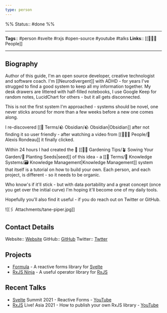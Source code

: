 ```yaml
---
type: person
---
```

%%
Status:: #done
%%

---
**Tags**:: #person #svelte #rxjs #open-source #youtube #talks
**Links**:: [[👨‍👧‍👦 People]]

---

## Biography
Author of this guide, I'm an open source developer, creative technologist and software coach. I'm [[Neurodivergent]] with ADHD - for years I've strugged to find a good system to keep all my information together.  My desk drawers are littered with half-filled notebooks, I use Google Keep for random notes, LucidChart for others - but it all gets disconnected.

This is not the first system I'm approached - systems should be novel, one never sticks around for more than a few weeks before a new one comes along.

I re-discovered [[📇 Terms/🪨 Obsidian/🪨 Obsidian|Obsidian]] after not finding it so user friendly - after watching a video from [[👨‍👧‍👦 People/👤 Alexis Rondeau]] it finally clicked.

Within 24 hours I had created the 🌱 [[👩‍🌾 Gardening Tips/🪴 Sowing Your Garden/🌱 Planting Seeds|seed]] of this idea - a [[📇 Terms/🧠 Knowledge Systems/🗃 Knowledge Management|Knowledge Management]] system that itself is a tutorial on how to build your own.  Each person, and each project, is different - so it needs to be organic.

Who know's if it'll stick - but with data portability and a great concept (once you get over the initial curve) I'm hoping it'll become one of my daily tools.

Hopefully you'll also find it useful - if you do reach out on Twitter or GitHub.

![[🖇 Attachments/tane-piper.jpg]]

## Contact Details
Website:: [Website](https://tane.dev)
GitHub:: [GitHub](https://github.com/tanepiper)
Twitter:: [Twtter](https://twitter.com/tanepiper)

## Projects
- [Formula](https://formula.svelte.codes) - A reactive forms library for [Svelte](https://svelte.dev/)
- [RxJS Ninja](https://rxjs.ninja) - A useful operator library for [RxJS](https://rxjs.dev/) 

## Recent Talks
- [Svelte](https://svelte.dev/) Summit 2021 - Reactive Forms - [YouTube](https://www.youtube.com/watch?v=fnr9XWvjJHw&t=15454s)
- [RxJS](https://rxjs.dev/) Live! Asia 2021 - How to publish your own RxJS library - [YouTube](https://www.youtube.com/watch?v=-h5yTw87If4)
